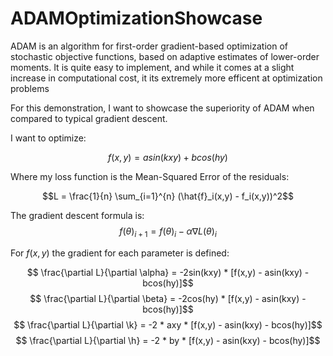 # ADAMOptimizationShowcase
ADAM is an algorithm for first-order gradient-based optimization of stochastic objective functions, based on adaptive estimates of lower-order moments. It is quite easy to implement, and while it comes at a slight increase in computational cost, it its extremely more efficent at optimization problems

For this demonstration, I want to showcase the superiority of ADAM when compared to typical gradient descent.

I want to optimize:

$$f(x,y) = asin(kxy) + bcos(hy)$$

Where my loss function is the Mean-Squared Error of the residuals:

$$L = \frac{1}{n} \sum_{i=1}^{n} (\hat{f}_i(x,y) - f_i(x,y))^2$$

The gradient descent formula is:
$$f(\theta)_{i+1} = f(\theta) _{i} - \alpha \nabla L(\theta) _{i}$$

For $f(x,y)$ the gradient for each parameter is defined:

$$ \frac{\partial L}{\partial \alpha} = -2sin(kxy) * [f(x,y) - asin(kxy) - bcos(hy)]$$
$$ \frac{\partial L}{\partial \beta} = -2cos(hy) * [f(x,y) - asin(kxy) - bcos(hy)]$$
$$ \frac{\partial L}{\partial \k} = -2 * axy * [f(x,y) - asin(kxy) - bcos(hy)]$$
$$ \frac{\partial L}{\partial \h} = -2 * by * [f(x,y) - asin(kxy) - bcos(hy)]$$
